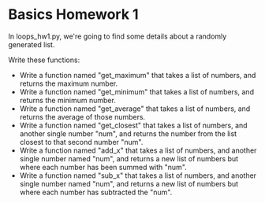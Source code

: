 # Basics Homework 1
In loops_hw1.py, we're going to find some details about a randomly generated list.

Write these functions:
* Write a function named "get_maximum" that takes a list of numbers, and returns the maximum number.
* Write a function named "get_minimum" that takes a list of numbers, and returns the minimum number.
* Write a function named "get_average" that takes a list of numbers, and returns the average of those numbers.
* Write a function named "get_closest" that takes a list of numbers, and another single number "num", and returns the number from the list closest to that second number "num".
* Write a function named "add_x" that takes a list of numbers, and another single number named "num", and returns a new list of numbers but where each number has been summed with "num". 
* Write a function named "sub_x" that takes a list of numbers, and another single number named "num", and returns a new list of numbers but where each number has subtracted the "num".
